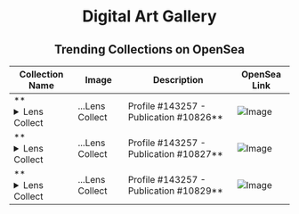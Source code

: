<div align="center">

# Digital Art Gallery

## Trending Collections on OpenSea

| Collection Name                       | Image                                                                                     | Description                       | OpenSea Link                                                                                          |
|---------------------------------------|-------------------------------------------------------------------------------------------|-----------------------------------|--------------------------------------------------------------------------------------------------------|
| **<details><summary>Lens Collect | ...</summary>Lens Collect | Profile #143257 - Publication #10826</details>** | ![Image](https://i.seadn.io/s/raw/files/9b85357d1f70ff834548cd914f003c1b.png?w=500&auto=format?w=200&auto=format) |  | <details><summary>Link</summary>[Lens Collect | Profile #143257 - Publication #10826](https://opensea.io/collection/lens-collect-profile-143257-publication-10826)</details> |
| **<details><summary>Lens Collect | ...</summary>Lens Collect | Profile #143257 - Publication #10827</details>** | ![Image](https://i.seadn.io/s/raw/files/a2a215470d2fc7ea58a9169d9c9bcb35.png?w=500&auto=format?w=200&auto=format) |  | <details><summary>Link</summary>[Lens Collect | Profile #143257 - Publication #10827](https://opensea.io/collection/lens-collect-profile-143257-publication-10827)</details> |
| **<details><summary>Lens Collect | ...</summary>Lens Collect | Profile #143257 - Publication #10829</details>** | ![Image](https://i.seadn.io/s/raw/files/fc96cc64467bafab33ed0345aff52da7.png?w=500&auto=format?w=200&auto=format) |  | <details><summary>Link</summary>[Lens Collect | Profile #143257 - Publication #10829](https://opensea.io/collection/lens-collect-profile-143257-publication-10829)</details> |

</div>